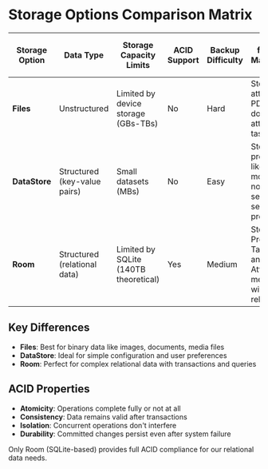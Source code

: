 # Storage Options Comparison Matrix

| Storage Option | Data Type                    | Storage Capacity Limits               | ACID Support | Backup Difficulty | Example from Task Management App                                                    |
| -------------- | ---------------------------- | ------------------------------------- | ------------ | ----------------- | ----------------------------------------------------------------------------------- |
| **Files**      | Unstructured                 | Limited by device storage (GBs-TBs)   | No           | Hard              | Store image attachments, PDF documents attached to tasks                            |
| **DataStore**  | Structured (key-value pairs) | Small datasets (MBs)                  | No           | Easy              | Store user preferences like dark mode, notification settings, last selected project |
| **Room**       | Structured (relational data) | Limited by SQLite (140TB theoretical) | Yes          | Medium            | Store Projects, Tasks, Users, and Attachments metadata with relationships           |

## Key Differences

- **Files**: Best for binary data like images, documents, media files
- **DataStore**: Ideal for simple configuration and user preferences
- **Room**: Perfect for complex relational data with transactions and queries

## ACID Properties

- **Atomicity**: Operations complete fully or not at all
- **Consistency**: Data remains valid after transactions
- **Isolation**: Concurrent operations don't interfere
- **Durability**: Committed changes persist even after system failure

Only Room (SQLite-based) provides full ACID compliance for our relational data needs.
